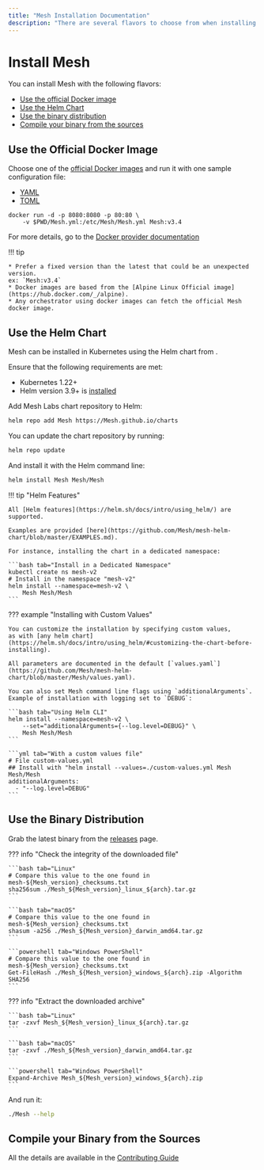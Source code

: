 ```yaml
---
title: "Mesh Installation Documentation"
description: "There are several flavors to choose from when installing Mesh Proxy. Get started with Mesh Proxy, and read the technical documentation."
---
```


# Install Mesh

You can install Mesh with the following flavors:

* [Use the official Docker image](./#use-the-official-docker-image)
* [Use the Helm Chart](./#use-the-helm-chart)
* [Use the binary distribution](./#use-the-binary-distribution)
* [Compile your binary from the sources](./#compile-your-binary-from-the-sources)

## Use the Official Docker Image

Choose one of the [official Docker images](https://hub.docker.com/_/Mesh) and run it with one sample configuration file:

* [YAML](https://raw.githubusercontent.com/Mesh/Mesh/v3.4/Mesh.sample.yml)
* [TOML](https://raw.githubusercontent.com/Mesh/Mesh/v3.4/Mesh.sample.toml)

```shell
docker run -d -p 8080:8080 -p 80:80 \
    -v $PWD/Mesh.yml:/etc/Mesh/Mesh.yml Mesh:v3.4
```

For more details, go to the [Docker provider documentation](../providers/docker.md)

!!! tip

    * Prefer a fixed version than the latest that could be an unexpected version.
    ex: `Mesh:v3.4`
    * Docker images are based from the [Alpine Linux Official image](https://hub.docker.com/_/alpine).
    * Any orchestrator using docker images can fetch the official Mesh docker image.

## Use the Helm Chart

Mesh can be installed in Kubernetes using the Helm chart from [](https://github.com/Mesh/mesh-helm-chart).

Ensure that the following requirements are met:

* Kubernetes 1.22+
* Helm version 3.9+ is [installed](https://helm.sh/docs/intro/install/)

Add Mesh Labs chart repository to Helm:

```bash
helm repo add Mesh https://Mesh.github.io/charts
```

You can update the chart repository by running:

```bash
helm repo update
```

And install it with the Helm command line:

```bash
helm install Mesh Mesh/Mesh
```

!!! tip "Helm Features"

    All [Helm features](https://helm.sh/docs/intro/using_helm/) are supported.

    Examples are provided [here](https://github.com/Mesh/mesh-helm-chart/blob/master/EXAMPLES.md).

    For instance, installing the chart in a dedicated namespace:

    ```bash tab="Install in a Dedicated Namespace"
    kubectl create ns mesh-v2
    # Install in the namespace "mesh-v2"
    helm install --namespace=mesh-v2 \
        Mesh Mesh/Mesh
    ```

??? example "Installing with Custom Values"

    You can customize the installation by specifying custom values,
    as with [any helm chart](https://helm.sh/docs/intro/using_helm/#customizing-the-chart-before-installing).

    All parameters are documented in the default [`values.yaml`](https://github.com/Mesh/mesh-helm-chart/blob/master/Mesh/values.yaml).

    You can also set Mesh command line flags using `additionalArguments`.
    Example of installation with logging set to `DEBUG`:

    ```bash tab="Using Helm CLI"
    helm install --namespace=mesh-v2 \
        --set="additionalArguments={--log.level=DEBUG}" \
        Mesh Mesh/Mesh
    ```

    ```yml tab="With a custom values file"
    # File custom-values.yml
    ## Install with "helm install --values=./custom-values.yml Mesh Mesh/Mesh
    additionalArguments:
      - "--log.level=DEBUG"
    ```

## Use the Binary Distribution

Grab the latest binary from the [releases](https://github.com/Mesh/Mesh/releases) page.

??? info "Check the integrity of the downloaded file"

    ```bash tab="Linux"
    # Compare this value to the one found in mesh-${Mesh_version}_checksums.txt
    sha256sum ./Mesh_${Mesh_version}_linux_${arch}.tar.gz
    ```

    ```bash tab="macOS"
    # Compare this value to the one found in mesh-${Mesh_version}_checksums.txt
    shasum -a256 ./Mesh_${Mesh_version}_darwin_amd64.tar.gz
    ```

    ```powershell tab="Windows PowerShell"
    # Compare this value to the one found in mesh-${Mesh_version}_checksums.txt
    Get-FileHash ./Mesh_${Mesh_version}_windows_${arch}.zip -Algorithm SHA256
    ```

??? info "Extract the downloaded archive"

    ```bash tab="Linux"
    tar -zxvf Mesh_${Mesh_version}_linux_${arch}.tar.gz
    ```

    ```bash tab="macOS"
    tar -zxvf ./Mesh_${Mesh_version}_darwin_amd64.tar.gz
    ```

    ```powershell tab="Windows PowerShell"
    Expand-Archive Mesh_${Mesh_version}_windows_${arch}.zip
    ```

And run it:

```bash
./Mesh --help
```

## Compile your Binary from the Sources

All the details are available in the [Contributing Guide](../contributing/building-testing.md)

